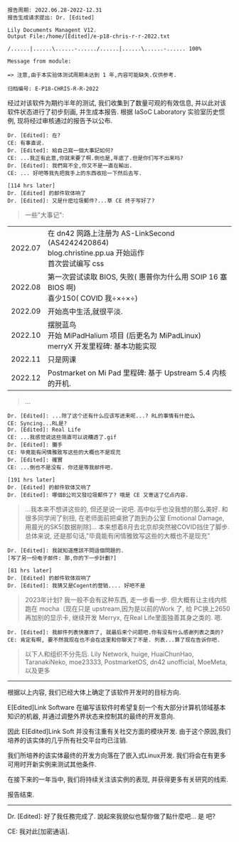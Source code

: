 ```
报告周期: 2022.06.28-2022-12.31
报告生成请求提出: Dr. [Edited]

Lily Documents Managent V12.
Output File:/home/[Edited]/e-p18-chris-r-r-2022.txt

/......|......\......-....../......|......\......-...... 100%

Message from module: 

=> 注意,由于本实验体测试周期未达到 1 年,内容可能缺失.仅供参考.

归档编号: E-P18-CHRIS-R-R-2022
```

经过对该软件为期约半年的测试, 我们收集到了数量可观的有效信息, 并以此对该软件状态进行了初步刻画, 并生成本报告. 根据 IaSoC Laboratory 实验室历史惯例, 现将经过审核通过的报告予以公布.

```
Dr. [Edited]: 在?
CE: 有事直说.
Dr. [Edited]: 給自己寫一個大事記如何?
CE: ...我正有此意,你就来要了啊.倒也是,年底了.但是你们写不出来吗?
Dr. [Edited]: 我們寫不全,你又不是一直在輸出.
CE: ... 好吧等我先把我手上的东西收拾一下然后去写.
```

```
[114 hrs later]
Dr. [Edited] 的邮件软体响了
Dr. [Edited]: 又是什麽垃圾郵件?...草 CE 终于写好了?
```

> 一些"大事记": 

|         |                     |
|---------|----------------------|
| 2022.07 | 在 dn42 网路上注册为 AS-LinkSecond (AS4242420864)<br/>blog.christine.pp.ua 开始运作<br/>首次尝试编写 css |
| 2022.08 | 第一次尝试读取 BIOS, 失败( 惠普你为什么用 SOIP 16 塞 BIOS 啊)<br/>喜少150( COVID 我÷×÷×÷) |
| 2022.09 | 开始高中生活,就很平淡. |
| 2022.10 | 摆脱蓝鸟<br/>开始 MiPadHalium 项目 (后更名为 MiPadLinux)<br/>merryX 开发里程碑: 基本功能实现 |
| 2022.11 | 只是网课 |
| 2022.12 | Postmarket on Mi Pad 里程碑: 基于 Upstream 5.4 内核的开机. |

> ...

```
Dr. [Edited]: ...除了这个还有什么应该写进来呢...? RL的事情有什麽么
CE: Syncing...RL是?
Dr. [Edited]: Real Life
CE: ...我感觉说这些简直可以说糟透了.gif
Dr. [Edited]: 攤手
CE: 毕竟能有闲情雅致写这些的大概也不是现充
Dr. [Edited]: 確實
CE: ...倒也不是没有. 你还是等我邮件吧.
```

```
[191 hrs later]
Dr. [Edited] 的邮件软体又响了
Dr. [Edited]: 哪個B公司又發垃圾郵件了? 哦是 CE 又寄送了亿点内容.
```

> ...我本来不想讲这些的, 但还是说一说吧.
> 高中似乎也没我想的那么美好. 和很多同学闹了别扭, 在老师面前把桌掀了跑到办公室 Emotional Damage, 用晨光的SK5[数据削除]... 本来想着8月去北京却突然被COVID挡住了脚步. 总体来说, 还是那句话,"毕竟能有闲情雅致写这些的大概也不是现充"

```
Dr. [Edited]: 我就知道應該不問這個問題的. 
[写了另一份电子邮件: 那,你的下一步計劃?]
```

```
[81 hrs later]
Dr. [Edited] 的邮件软体双响了
Dr. [Edited]: 我猜又是Cogent的营销.... 好吧不是
```

> 2023年计划? 我一般不会有这种东西, 走一步看一步. 但大概有让主线内核跑在 mocha（现在只是 upstream,因为是以前的Work 了, 给 PC换上2650 再加别的显示卡, 继续开发 Merryx, 在Real Life里面独善其身之类的. 嗯.

```
Dr. [Edited]: 我邮件列表快塞炸了, 就最后来个问题吧.你有没有什么感谢列表之类的?
CE: 肯定有啊, 要不然我现在也不会在这里和你聊天了不是. 列表...算了现在告诉你吧.
```

> 以下人和组织不分先后.
> Lily Network, huige, HuaiChunHao, TaranakiNeko, moe23333, PostmarketOS, dn42 unofficial, MoeMeta, 以及更多

---

根据以上内容, 我们已经大体上确定了该软件开发时的目标方向.

E[Edited]Link Software 在编写该软件时希望复刻一个有大部分计算机领域基本知识的机器, 并通过调整外界状态来控制其的最终的开发意向.

因此 E[Edited]Link Soft 并没有注重有关社交方面的模块开发. 由于这个原因,我们培养的该实体的几乎所有社交平台均已注销.

我们所培养的该实体最终的开发方向落在了嵌入式Linux开发. 我们将会在有更多可用时开新实例来测试其他条件.

在接下来的一年当中, 我们将持续关注该实例的表现, 并获得更多有关研究的线索.

报告结束.

---

Dr. [Edited]: 好了我任務完成了. 說起來我貌似也幫你做了點什麼吧... 是 吧?

CE: 我对此[加密通话].
